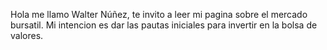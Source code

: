 Hola me llamo Walter Núñez, te invito a leer mi pagina sobre el mercado bursatil. Mi intencion es dar las pautas iniciales para invertir en la bolsa de valores. 
